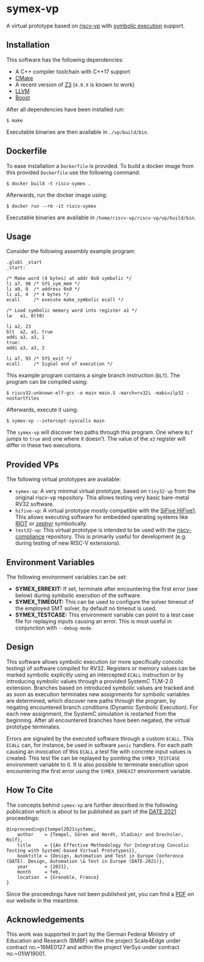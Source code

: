 # symex-vp

A virtual prototype based on [riscv-vp][riscv-vp github] with [symbolic execution][wikipedia symex] support.

## Installation

This software has the following dependencies:

* A C++ compiler toolchain with C++17 support
* [CMake][cmake website]
* A recent version of [Z3][z3 repo] (`4.8.X` is known to work)
* [LLVM][llvm website]
* [Boost][boost website]

After all dependencies have been installed run:

	$ make

Executable binaries are then available in `./vp/build/bin`.

## Dockerfile

To ease installation a `Dockerfile` is provided. To build a docker
image from this provided `Dockerfile` use the following command:

	$ docker build -t riscv-symex .

Afterwards, run the docker image using:

	$ docker run --rm -it riscv-symex

Executable binaries are available in `/home/riscv-vp/riscv-vp/vp/build/bin`.

## Usage

Consider the following assembly example program:

	.globl _start
	_start:

	/* Make word (4 bytes) at addr 0x0 symbolic */
	li a7, 96 /* SYS_sym_mem */
	li a0, 0  /* address 0x0 */
	li a1, 4  /* 4 bytes */
	ecall     /* execute make_symbolic ecall */

	/* Load symbolic memory word into register a1 */
	lw   a1, 0(t0)

	li a2, 23
	blt  a2, a1, true
	addi a3, a3, 1
	true:
	addi a3, a3, 2

	li a7, 93 /* SYS_exit */
	ecall     /* Signal end of execution */

This example program contains a single branch instruction (`BLT`). The
program can be compiled using:

	$ riscv32-unknown-elf-gcc -o main main.S -march=rv32i -mabi=ilp32 -nostartfiles

Afterwards, execute it using:

	$ symex-vp --intercept-syscalls main

The `symex-vp` will discover two paths through this program. One where
`BLT` jumps to `true` and one where it doesn't. The value of the `a3`
register will differ in these two executions.

## Provided VPs

The following virtual prototypes are available:

* `symex-vp`: A very minimal virtual prototype, based on `tiny32-vp`
  from the original riscv-vp repository. This allows testing very basic
  bare-metal RV32 software.
* `hifive-vp`: A virtual prototype mostly compatible with the
  [SiFive HiFive1][sifive hifive1]. This allows executing software
  for embedded operating systems like [RIOT][riot website] or
  [zephyr][zephyr website] symbolically.
* `test32-vp`: This virtual prototype is intended to be used with
  the [riscv-compliance][riscv-compliance github] repository. This is
  primarily useful for development (e.g. during testing of new
  RISC-V extensions).

## Environment Variables

The following environment variables can be set:

* **SYMEX_ERREXIT:** If set, terminate after encountering the first
  error (see below) during symbolic execution of the software.
* **SYMEX_TIMEOUT:** This can be used to configure the solver timeout
  of the employed SMT solver, by default no timeout is used.
* **SYMEX_TESTCASE:** This environment variable can point to a test case
  file for replaying inputs causing an error. This is most useful in
  conjunction with `--debug-mode`.

## Design

This software allows symbolic execution (or more specifically concolic
testing) of software compiled for RV32. Registers or memory values can
be marked symbolic explicitly using an intercepted `ECALL` instruction
or by introducing symbolic values through a provided SystemC TLM-2.0
extension. Branches based on introduced symbolic values are tracked and
as soon as execution terminates new assignments for symbolic variables
are determined, which discover new paths through the program, by negating
encountered branch conditions (Dynamic Symbolic Execution). For each new
assignment, the SystemC simulation is restarted from the beginning.
After all encountered branches have been negated, the virtual prototype
terminates.

Errors are signaled by the executed software through a custom `ECALL`.
This `ECALL` can, for instance, be used in software `panic` handlers.
For each path causing an invocation of this `ECALL` a test file with
concrete input values is created. This test file can be replayed by
pointing the `SYMEX_TESTCASE` environment variable to it. It is also
possible to terminate execution upon encountering the first error using
the `SYMEX_ERREXIT` environment variable.

## How To Cite

The concepts behind `symex-vp` are further described in the following
publication which is about to be published as part of the
[DATE 2021][date conference] proceedings:

	@inproceedings{tempel2021systemc,
		author    = {Tempel, Sören and Herdt, Vladimir and Drechsler, Rolf},
		title     = {{An Effective Methodology for Integrating Concolic Testing with SystemC-based Virtual Prototypes}},
		booktitle = {Design, Automation and Test in Europe Conference (DATE). Design, Automation \& Test in Europe (DATE-2021)},
		year      = {2021},
		month     = feb,
		location  = {Grenoble, France}
	}

Since the proceedings have not been published yet, you can find a
[PDF](https://www.informatik.uni-bremen.de/agra/doc/konf/DATE-2021_Concolic_Testing_with_SystemC_based_VPs.pdf)
on our website in the meantime.

## Acknowledgements

This work was supported in part by the German Federal Ministry of
Education and Research (BMBF) within the project Scale4Edge under
contract no.~16ME0127 and within the project VerSys under contract
no.~01IW19001.

[riscv-vp github]: https://github.com/agra-uni-bremen/riscv-vp
[wikipedia symex]: https://en.wikipedia.org/wiki/Symbolic_execution
[z3 repo]: https://github.com/Z3Prover/z3
[llvm website]: https://llvm.org/
[cmake website]: https://cmake.org/
[boost website]: https://www.boost.org/
[sifive hifive1]: https://www.sifive.com/boards/hifive1
[riot website]: https://riot-os.org/
[zephyr website]: https://riot-os.org/
[riscv-compliance github]: https://github.com/riscv/riscv-compliance/
[date conference]: https://www.date-conference.com/

